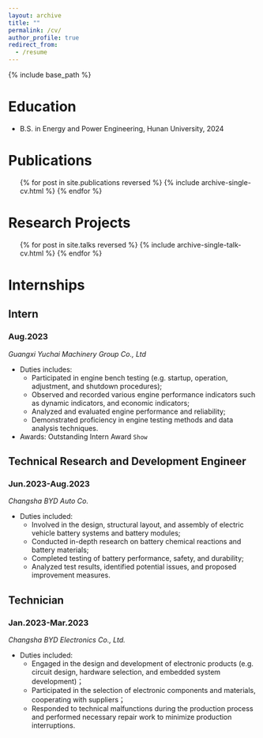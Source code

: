 ```yaml
---
layout: archive
title: ""
permalink: /cv/
author_profile: true
redirect_from:
  - /resume
---
```



{% include base_path %}

Education
======
* B.S. in Energy and Power Engineering, Hunan University, 2024

Publications
======
  <ul>{% for post in site.publications reversed %}
    {% include archive-single-cv.html %}
  {% endfor %}</ul>

Research Projects
======
  <ul>{% for post in site.talks reversed %}
    {% include archive-single-talk-cv.html  %}
  {% endfor %}</ul>

# Internships

## Intern

### Aug.2023

<var>Guangxi Yuchai Machinery Group Co., Ltd<var>
* Duties includes:
  * Participated in engine bench testing (e.g. startup, operation, adjustment, and shutdown procedures);
  * Observed and recorded various engine performance indicators such as dynamic indicators, and economic indicators;
  * Analyzed and evaluated engine performance and reliability;
  * Demonstrated proficiency in engine testing methods and data analysis techniques.
* Awards: Outstanding Intern Award `Show`

## Technical Research and Development Engineer

### Jun.2023-Aug.2023

<var>Changsha BYD Auto Co.<var>
* Duties included:
  * Involved in the design, structural layout, and assembly of electric vehicle battery systems and battery modules;
  * Conducted in-depth research on battery chemical reactions and battery materials;
  * Completed testing of battery performance, safety, and durability;
  * Analyzed test results, identified potential issues, and proposed improvement measures.

## Technician

### Jan.2023-Mar.2023

<var>Changsha BYD Electronics Co., Ltd.<var>
* Duties included:
  * Engaged in the design and development of electronic products (e.g. circuit design, hardware selection, and embedded system development)；
  * Participated in the selection of electronic components and materials, cooperating with suppliers；
  * Responded to technical malfunctions during the production process and performed necessary repair work to minimize production interruptions.
